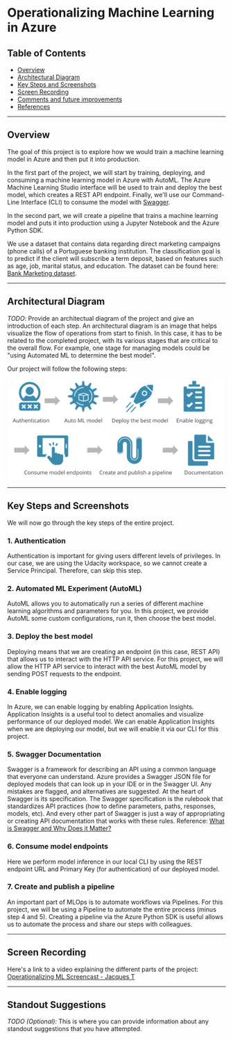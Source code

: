 # Operationalizing Machine Learning in Azure

## Table of Contents
   * [Overview](#Overview)
   * [Architectural Diagram](#Architectural-Diagram)
   * [Key Steps and Screenshots](#Key-Steps-and-Screenshots)
   * [Screen Recording](#Screen-Recording)
   * [Comments and future improvements](#Comments-and-future-improvements)
   * [References](#References)

***

## Overview

The goal of this project is to explore how we would train a machine learning model in Azure and then put it into production. 

In the first part of the project, we will start by training, deploying, and consuming a machine learning model in Azure with AutoML. The Azure Machine Learning Studio interface will be used to train and deploy the best model, which creates a REST API endpoint. Finally, we'll use our Command-Line Interface (CLI) to consume the model with [Swagger](https://swagger.io/).

In the second part, we will create a pipeline that trains a machine learning model and puts it into production using a Jupyter Notebook and the Azure Python SDK.

We use a dataset that contains data regarding direct marketing campaigns (phone calls) of a Portuguese banking institution. The classification goal is to predict if the client will subscribe a term deposit, based on features such as age, job, marital status, and education. The dataset can be found here: [Bank Marketing dataset](https://archive.ics.uci.edu/ml/datasets/Bank+Marketing).

***

## Architectural Diagram
*TODO*: Provide an architectual diagram of the project and give an introduction of each step. An architectural diagram is an image that helps visualize the flow of operations from start to finish. In this case, it has to be related to the completed project, with its various stages that are critical to the overall flow. For example, one stage for managing models could be "using Automated ML to determine the best model". 

Our project will follow the following steps:

![Steps to Operationalizing ML](./images/steps-to-operationalizing-ml.png)

***

## Key Steps and Screenshots

We will now go through the key steps of the entire project.

### **1. Authentication** 

Authentication is important for giving users different levels of privileges. In our case, we are using the Udacity workspace, so we cannot create a Service Principal. Therefore, can skip this step.

### **2. Automated ML Experiment (AutoML)** 

AutoML allows you to automatically run a series of different machine learning algorithms and parameters for you. In this project, we provide AutoML some custom configurations, run it, then choose the best model.

### **3. Deploy the best model** 

Deploying means that we are creating an endpoint (in this case, REST API) that allows us to interact with the HTTP API service. For this project, we will allow the HTTP API service to interact with the best AutoML model by sending POST requests to the endpoint.

### **4. Enable logging** 

In Azure, we can enable logging by enabling Application Insights. Application Insights is a useful tool to detect anomalies and visualize performance of our deployed model. We can enable Application Insights when we are deploying our model, but we will enable it via our CLI for this project.

### **5. Swagger Documentation** 

Swagger is a framework for describing an API using a common language that everyone can understand. Azure provides a Swagger JSON file for deployed models that can look up in your IDE or in the Swagger UI. Any mistakes are flagged, and alternatives are suggested. At the heart of Swagger is its specification. The Swagger specification is the rulebook that standardizes API practices (how to define parameters, paths, responses, models, etc). And every other part of Swagger is just a way of appropriating or creating API documentation that works with these rules. Reference: [What is Swagger and Why Does it Matter?](https://blog.readme.com/what-is-swagger-and-why-it-matters/)

### **6. Consume model endpoints** 

Here we perform model inference in our local CLI by using the REST endpoint URL and Primary Key (for authentication) of our deployed model.

### **7. Create and publish a pipeline** 

An important part of MLOps is to automate workflows via Pipelines. For this project, we will be using a Pipeline to automate the entire process (minus step 4 and 5). Creating a pipeline via the Azure Python SDK is useful allows us to automate the process and share our steps with colleagues.

***

## Screen Recording

Here's a link to a video explaining the different parts of the project: [Operationalizing ML Screencast - Jacques T](https://www.youtube.com/watch?v=mH5c6UD4-Vk&feature=youtu.be)

***

## Standout Suggestions
*TODO (Optional):* This is where you can provide information about any standout suggestions that you have attempted.
